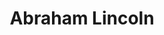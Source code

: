 ---
title: "Abraham Lincoln"
cc-type: person
hashtag: abraham-lincoln
tags:
  - American
  - president
  - Human Being
---